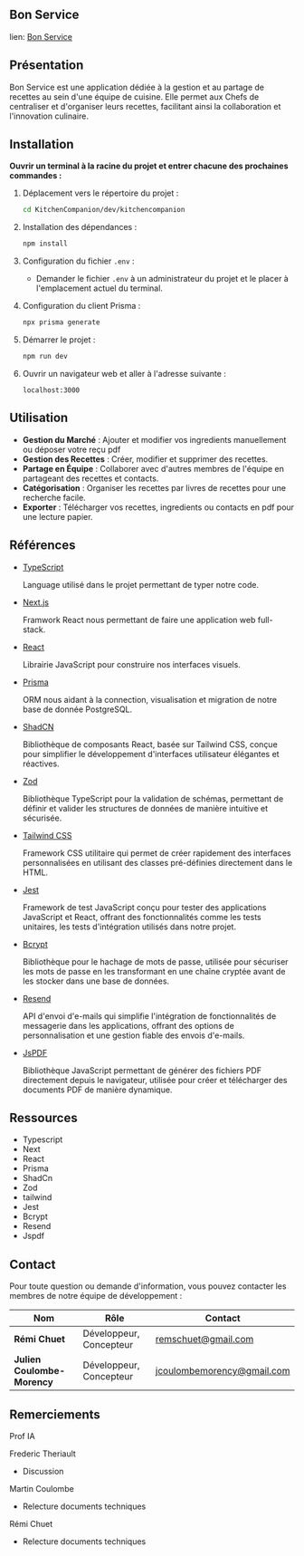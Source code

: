 ## Bon Service

lien: <a href="https://bonService.app" title="Hobbit lifestyles">Bon Service</a>

## Présentation

Bon Service est une application dédiée à la gestion et au partage de recettes au sein d'une équipe de cuisine. Elle permet aux Chefs de centraliser et d'organiser leurs recettes, facilitant ainsi la collaboration et l'innovation culinaire.

## Installation

**Ouvrir un terminal à la racine du projet et entrer chacune des prochaines commandes :**

1. Déplacement vers le répertoire du projet :

   ```sh
   cd KitchenCompanion/dev/kitchencompanion
   ```

2. Installation des dépendances :

   ```sh
   npm install
   ```

3. Configuration du fichier `.env` :

   - Demander le fichier `.env` à un administrateur du projet et le placer à l'emplacement actuel du terminal.

4. Configuration du client Prisma :

   ```sh
   npx prisma generate
   ```

5. Démarrer le projet :

   ```sh
   npm run dev
   ```

6. Ouvrir un navigateur web et aller à l'adresse suivante :
   ```
   localhost:3000
   ```

## Utilisation

- **Gestion du Marché** : Ajouter et modifier vos ingredients manuellement ou déposer votre reçu pdf
- **Gestion des Recettes** : Créer, modifier et supprimer des recettes.
- **Partage en Équipe** : Collaborer avec d'autres membres de l'équipe en partageant des recettes et contacts.
- **Catégorisation** : Organiser les recettes par livres de recettes pour une recherche facile.
- **Exporter** : Télécharger vos recettes, ingredients ou contacts en pdf pour une lecture papier.

## Références

- [TypeScript](https://www.typescriptlang.org/docs/)

  Language utilisé dans le projet permettant de typer notre code.

- [Next.js](https://nextjs.org/docs)

  Framwork React nous permettant de faire une application web full-stack.

- [React](https://reactjs.org/docs/getting-started.html)

  Librairie JavaScript pour construire nos interfaces visuels.

- [Prisma](https://www.prisma.io/docs/)

  ORM nous aidant à la connection, visualisation et migration de notre base de donnée PostgreSQL.

- [ShadCN](https://ui.shadcn.com/)

  Bibliothèque de composants React, basée sur Tailwind CSS, conçue pour simplifier le développement d'interfaces utilisateur élégantes et réactives.

- [Zod](https://zod.dev/)

  Bibliothèque TypeScript pour la validation de schémas, permettant de définir et valider les structures de données de manière intuitive et sécurisée.

- [Tailwind CSS](https://tailwindcss.com/docs)

  Framework CSS utilitaire qui permet de créer rapidement des interfaces personnalisées en utilisant des classes pré-définies directement dans le HTML.

- [Jest](https://jestjs.io/docs/getting-started)

  Framework de test JavaScript conçu pour tester des applications JavaScript et React, offrant des fonctionnalités comme les tests unitaires, les tests d'intégration utilisés dans notre projet.

- [Bcrypt](https://www.npmjs.com/package/bcrypt)

  Bibliothèque pour le hachage de mots de passe, utilisée pour sécuriser les mots de passe en les transformant en une chaîne cryptée avant de les stocker dans une base de données.

- [Resend](https://resend.com/docs)

  API d'envoi d'e-mails qui simplifie l'intégration de fonctionnalités de messagerie dans les applications, offrant des options de personnalisation et une gestion fiable des envois d'e-mails.

- [JsPDF](https://www.npmjs.com/package/jspdf)

  Bibliothèque JavaScript permettant de générer des fichiers PDF directement depuis le navigateur, utilisée pour créer et télécharger des documents PDF de manière dynamique.

## Ressources

- Typescript
- Next
- React
- Prisma
- ShadCn
- Zod
- tailwind
- Jest
- Bcrypt
- Resend
- Jspdf

## Contact

Pour toute question ou demande d'information, vous pouvez contacter les membres de notre équipe de développement :

| Nom                         | Rôle                    | Contact                                                         |
| --------------------------- | ----------------------- | --------------------------------------------------------------- |
| **Rémi Chuet**              | Développeur, Concepteur | [remschuet@gmail.com](mailto:remschuet@gmail.com)               |
| **Julien Coulombe-Morency** | Développeur, Concepteur | [jcoulombemorency@gmail.com](mailto:jcoulombemorency@gmail.com) |

## Remerciements

Prof IA

Frederic Theriault

- Discussion

Martin Coulombe

- Relecture documents techniques

Rémi Chuet

- Relecture documents techniques
